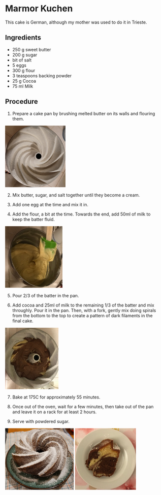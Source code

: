 # Marmor Kuchen

This cake is German, although my mother was used to do it in Trieste.

## Ingredients

- 250 g  sweet butter
- 200 g  sugar
- bit of salt
- 5      eggs
- 300 g  flour
- 3 teaspoons backing powder
- 25  g  Cocoa
- 75  ml Milk

## Procedure

1. Prepare a cake pan by brushing melted butter on its walls and flouring them.
<img src="./images/flouredPan.jpg" height=200 alt="Floured pan">

2. Mix butter, sugar, and salt together until they become a cream.

3. Add one egg at the time and mix it in.

4. Add the flour, a bit at the time. Towards the end, add 50ml of milk to keep the batter fluid.
<img src="./images/batter.jpg" height=200  rotate=90 alt="">

5. Pour 2/3 of the batter in the pan.

6. Add cocoa and 25ml of milk to the remaining 1/3 of the batter and mix throughly. Pour it in the pan. Then, with a fork, gently mix doing spirals from the bottom to the top to create a pattern of dark filaments in the final cake.
<img src="./images/inthepan.jpg" height=200 alt="">

7. Bake at 175C for approximately 55 minutes.

8. Once out of the oven, wait for a few minutes, then take out of the pan and leave it on a rack for at least 2 hours.

9. Serve with powdered sugar.
<img src="./images/powderedCake.jpg" height=200 alt="">
<img src="./images/slice.jpg" height=200 alt="">
